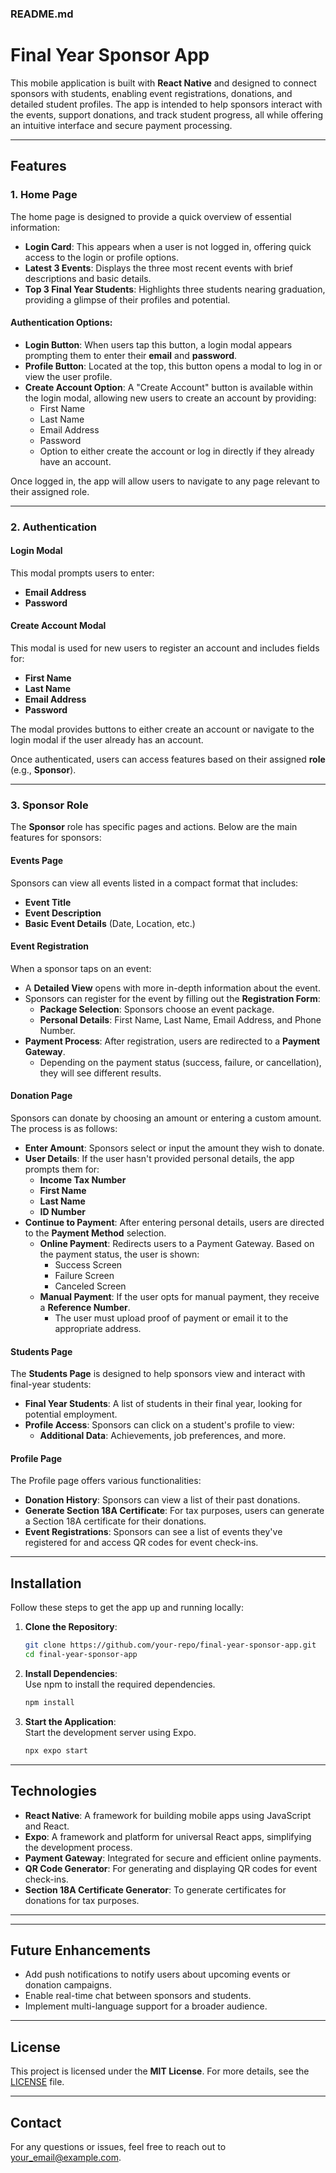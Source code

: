 ### README.md  

# Final Year Sponsor App  

This mobile application is built with **React Native** and designed to connect sponsors with students, enabling event registrations, donations, and detailed student profiles. The app is intended to help sponsors interact with the events, support donations, and track student progress, all while offering an intuitive interface and secure payment processing.

---

## Features  

### **1. Home Page**  
The home page is designed to provide a quick overview of essential information:  
- **Login Card**: This appears when a user is not logged in, offering quick access to the login or profile options.
- **Latest 3 Events**: Displays the three most recent events with brief descriptions and basic details.
- **Top 3 Final Year Students**: Highlights three students nearing graduation, providing a glimpse of their profiles and potential.

#### Authentication Options:
- **Login Button**: When users tap this button, a login modal appears prompting them to enter their **email** and **password**.
- **Profile Button**: Located at the top, this button opens a modal to log in or view the user profile.
- **Create Account Option**: A "Create Account" button is available within the login modal, allowing new users to create an account by providing:
  - First Name
  - Last Name
  - Email Address
  - Password
  - Option to either create the account or log in directly if they already have an account.

Once logged in, the app will allow users to navigate to any page relevant to their assigned role.

---

### **2. Authentication**  

#### **Login Modal**  
This modal prompts users to enter:
- **Email Address**
- **Password**

#### **Create Account Modal**  
This modal is used for new users to register an account and includes fields for:
- **First Name**
- **Last Name**
- **Email Address**
- **Password**
  
The modal provides buttons to either create an account or navigate to the login modal if the user already has an account.

Once authenticated, users can access features based on their assigned **role** (e.g., **Sponsor**).

---

### **3. Sponsor Role**  
The **Sponsor** role has specific pages and actions. Below are the main features for sponsors:

#### **Events Page**  
Sponsors can view all events listed in a compact format that includes:
- **Event Title**
- **Event Description**
- **Basic Event Details** (Date, Location, etc.)

#### **Event Registration**  
When a sponsor taps on an event:
- A **Detailed View** opens with more in-depth information about the event.
- Sponsors can register for the event by filling out the **Registration Form**:
  - **Package Selection**: Sponsors choose an event package.
  - **Personal Details**: First Name, Last Name, Email Address, and Phone Number.
- **Payment Process**: After registration, users are redirected to a **Payment Gateway**.
  - Depending on the payment status (success, failure, or cancellation), they will see different results.

#### **Donation Page**  
Sponsors can donate by choosing an amount or entering a custom amount. The process is as follows:
- **Enter Amount**: Sponsors select or input the amount they wish to donate.
- **User Details**: If the user hasn't provided personal details, the app prompts them for:
  - **Income Tax Number**
  - **First Name**
  - **Last Name**
  - **ID Number**
- **Continue to Payment**: After entering personal details, users are directed to the **Payment Method** selection.
  - **Online Payment**: Redirects users to a Payment Gateway. Based on the payment status, the user is shown:
    - Success Screen
    - Failure Screen
    - Canceled Screen
  - **Manual Payment**: If the user opts for manual payment, they receive a **Reference Number**.
    - The user must upload proof of payment or email it to the appropriate address.

#### **Students Page**  
The **Students Page** is designed to help sponsors view and interact with final-year students:
- **Final Year Students**: A list of students in their final year, looking for potential employment.
- **Profile Access**: Sponsors can click on a student's profile to view:
  - **Additional Data**: Achievements, job preferences, and more.

#### **Profile Page**  
The Profile page offers various functionalities:
- **Donation History**: Sponsors can view a list of their past donations.
- **Generate Section 18A Certificate**: For tax purposes, users can generate a Section 18A certificate for their donations.
- **Event Registrations**: Sponsors can see a list of events they've registered for and access QR codes for event check-ins.

---

## Installation  

Follow these steps to get the app up and running locally:

1. **Clone the Repository**:  
   ```bash
   git clone https://github.com/your-repo/final-year-sponsor-app.git
   cd final-year-sponsor-app
   ```

2. **Install Dependencies**:  
   Use npm to install the required dependencies.
   ```bash
   npm install
   ```

3. **Start the Application**:  
   Start the development server using Expo.
   ```bash
   npx expo start
   ```

---

## Technologies  

- **React Native**: A framework for building mobile apps using JavaScript and React.
- **Expo**: A framework and platform for universal React apps, simplifying the development process.
- **Payment Gateway**: Integrated for secure and efficient online payments.
- **QR Code Generator**: For generating and displaying QR codes for event check-ins.
- **Section 18A Certificate Generator**: To generate certificates for donations for tax purposes.

---



---

## Future Enhancements  

- Add push notifications to notify users about upcoming events or donation campaigns.
- Enable real-time chat between sponsors and students.
- Implement multi-language support for a broader audience.

---

## License  

This project is licensed under the **MIT License**. For more details, see the [LICENSE](LICENSE) file.

---

## Contact  

For any questions or issues, feel free to reach out to [your_email@example.com](mailto:your_email@example.com).
